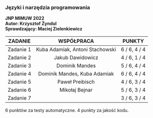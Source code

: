 ### Języki i narzędzia programowania

<b> JNP MIMUW 2022 </b> <br />
<b> Autor: Krzysztof Żyndul </b>  <br />
<b> Sprawdzający: Maciej Zielenkiewicz </b>  <br />


| ZADANIE | WSPÓŁPRACA | PUNKTY |
| :--------: | :--------: | :--------: |
| Zadanie 1 | Kuba Adamiak, Antoni Stachowski | 6 / 6, 4 / 4 |
| Zadanie 2 | Jakub Dawidowicz | 4 / 6, 1 / 4 |
| Zadanie 3 | Dominik Mandes | 5 / 6, 4 / 4 |
| Zadanie 4 | Dominik Mandes, Kuba Adamiak | 6 / 6, 4 / 4 |
| Zadanie 5 | Paweł Preibisch | 4 / 6, 3 / 4 |
| Zadanie 6 | Mikołaj Bejnar | 5 / 6, 3 / 4 |
| Zadanie 7 |  | 3 / 6, 3 / 4 |

6 punktów za testy automatyczne.
4 punkty za jakość kodu.
